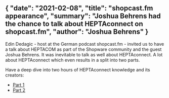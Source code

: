 {
    "date": "2021-02-08",
    "title": "shopcast.fm appearance",
    "summary": "Joshua Behrens had the chance to talk about HEPTAconnect on shopcast.fm",
    "author": "Joshua Behrens"
}
---
Edin Dedagic - host at the German podcast shopcast.fm - invited us to have a talk about HEPTACOM as part of the Shopware community and the guest Joshua Behrens.
It was inevitable to talk as well about HEPTAconnect.
A lot about HEPTAconnect which even results in a split into two parts.

Have a deep dive into two hours of HEPTAconnect knowledge and its creators: 

* [Part 1](https://shopcast.fm/casts/017-interview-joschua-pt-1/)
* [Part 2](https://shopcast.fm/casts/018-interview-joschua-pt-2/)
